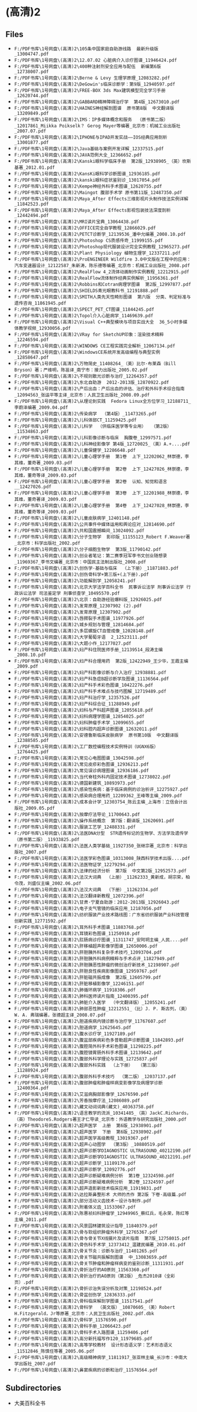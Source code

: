 # (高清)2

## Files

- `F:/PDF书库\1号网盘\(高清)2\105条中国家庭自助游线路  最新升级版_13004747.pdf`
- `F:/PDF书库\1号网盘\(高清)2\12.07.02 心脏病介入诊疗图谱_11946424.pdf`
- `F:/PDF书库\1号网盘\(高清)2\400种注射剂安全应用与配伍  新编第6版_12738007.pdf`
- `F:/PDF书库\1号网盘\(高清)2\Berne & Levy 生理学原理_12083282.pdf`
- `F:/PDF书库\1号网盘\(高清)2\DeGowin's临床诊断学：第9版_12940597.pdf`
- `F:/PDF书库\1号网盘\(高清)2\FREE-BOX 3ds Max建筑模型完全学习手册_12620744.pdf`
- `F:/PDF书库\1号网盘\(高清)2\GABBARD精神障碍治疗学  第4版_12673010.pdf`
- `F:/PDF书库\1号网盘\(高清)2\HAINES神经解剖图谱  原书第8版  中文翻译版_13209849.pdf`
- `F:/PDF书库\1号网盘\(高清)2\IMS：IP多媒体概念和服务  （原书第二版）_12017861_Miikka Poikselk？ Gerog Mayer等编著_北京市：机械工业出版社_2007.07.pdf`
- `F:/PDF书库\1号网盘\(高清)2\IPHONE与IPAD开发实战——IOS经典应用剖析_13001877.pdf`
- `F:/PDF书库\1号网盘\(高清)2\Java基础与案例开发详解_12337515.pdf`
- `F:/PDF书库\1号网盘\(高清)2\JAVA范例大全_12366652.pdf`
- `F:/PDF书库\1号网盘\(高清)2\Kanski眼科学临床手册  第2版_12938905_（英）坎斯基著_2012.01.pdf`
- `F:/PDF书库\1号网盘\(高清)2\KansKi眼科学诊断图谱_12936185.pdf`
- `F:/PDF书库\1号网盘\(高清)2\kanski眼科症状鉴别诊_13017054.pdf`
- `F:/PDF书库\1号网盘\(高清)2\Kempe神经外科手术图谱_12620755.pdf`
- `F:/PDF书库\1号网盘\(高清)2\Maingot 腹部手术学 原书第11版_12487350.pdf`
- `F:/PDF书库\1号网盘\(高清)2\Maya_After Effects三维影视片头制作技法实例详解_11842523.pdf`
- `F:/PDF书库\1号网盘\(高清)2\Maya_After Effects影视包装技法深度剖析_12442494.pdf`
- `F:/PDF书库\1号网盘\(高清)2\MRI读片宝典_13064438.pdf`
- `F:/PDF书库\1号网盘\(高清)2\OFFICE完全自学教程_12866029.pdf`
- `F:/PDF书库\1号网盘\(高清)2\PETCT诊断学_12139536_潘中允编著_2008.10.pdf`
- `F:/PDF书库\1号网盘\(高清)2\Photoshop CS质感传奇_11999155.pdf`
- `F:/PDF书库\1号网盘\(高清)2\Photoshop现代服装设计完全实例教程_12965273.pdf`
- `F:/PDF书库\1号网盘\(高清)2\Plant Physiology 植物生理学_12337211.pdf`
- `F:/PDF书库\1号网盘\(高清)2\ProENGINEER Wildfire 3.0中文版在工程中的应用：汽车变速器设计_12122587_朱新涛，陈乐德等编著_北京市：机械工业出版社_2008.pdf`
- `F:/PDF书库\1号网盘\(高清)2\RealFlow 4_2流体动画制作实例教程_12212915.pdf`
- `F:/PDF书库\1号网盘\(高清)2\RealFlow流体制作经典实例解析_11956361.pdf`
- `F:/PDF书库\1号网盘\(高清)2\Robbins和Cotran病理学图谱  第2版_12997877.pdf`
- `F:/PDF书库\1号网盘\(高清)2\SHIELDS青光眼教科书_12191888.pdf`
- `F:/PDF书库\1号网盘\(高清)2\SMITH人类先天性畸形图谱  第六版  分类、判定标准与遗传咨询_11861945.pdf`
- `F:/PDF书库\1号网盘\(高清)2\SPECT_PET_CT图谱_11844245.pdf`
- `F:/PDF书库\1号网盘\(高清)2\Topol介入心脏病学_11469639.pdf`
- `F:/PDF书库\1号网盘\(高清)2\Visual C++典型模块与项目实战大全  36_5小时多媒体教学视频_12930056.pdf`
- `F:/PDF书库\1号网盘\(高清)2\VRay for SketchUP印象：渲染技术精粹_12246594.pdf`
- `F:/PDF书库\1号网盘\(高清)2\WINDOWS CE工程实践完全解析_12067134.pdf`
- `F:/PDF书库\1号网盘\(高清)2\WindowsCE系统开发高级编程与典型实例_12858647.pdf`
- `F:/PDF书库\1号网盘\(高清)2\万物简史_11408264_（美）比尔·布莱森（Bill Bryson）著；严维明，陈邕译_南宁市：接力出版社_2005.02.pdf`
- `F:/PDF书库\1号网盘\(高清)2\不规则散光诊断与治疗_12264357.pdf`
- `F:/PDF书库\1号网盘\(高清)2\东北自助游  2012-2013版_12870922.pdf`
- `F:/PDF书库\1号网盘\(高清)2\产后出血：产后出血的评估、治疗和外科手术综合指南_12094563_张运平等主译_北京市：人民卫生出版社_2008.09.pdf`
- `F:/PDF书库\1号网盘\(高清)2\从理论到实践  Fedora Linux全方位学习_12188711_李蔚泽编著_2009.04.pdf`
- `F:/PDF书库\1号网盘\(高清)2\传染病学  （第4版）_11473265.pdf`
- `F:/PDF书库\1号网盘\(高清)2\儿科体部CT_11259425.pdf`
- `F:/PDF书库\1号网盘\(高清)2\儿科学  （供临床医学等专业用）  （第2版）_11534863.pdf`
- `F:/PDF书库\1号网盘\(高清)2\儿科影像诊断与临床  胸腹卷_12997571.pdf`
- `F:/PDF书库\1号网盘\(高清)2\儿科神经影像学 第4版_12720025_（美）A.+....pdf`
- `F:/PDF书库\1号网盘\(高清)2\儿童保健学_12286648.pdf`
- `F:/PDF书库\1号网盘\(高清)2\儿童心理学手册  第1卷  上下_12202062_林崇德，李其维，董奇著_2009.03.pdf`
- `F:/PDF书库\1号网盘\(高清)2\儿童心理学手册  第2卷  上下_12427026_林崇德，李其维，董奇等译_2009.03.pdf`
- `F:/PDF书库\1号网盘\(高清)2\儿童心理学手册  第2卷  认知、知觉和语言__12427026.pdf`
- `F:/PDF书库\1号网盘\(高清)2\儿童心理学手册  第3卷  上下_12201988_林崇德，李其维，董奇著译_2009.03.pdf`
- `F:/PDF书库\1号网盘\(高清)2\儿童心理学手册  第4卷  上下_12427028_林崇德，李其维，董奇等译_2009.03.pdf`
- `F:/PDF书库\1号网盘\(高清)2\儿童皮肤病学_12401148.pdf`
- `F:/PDF书库\1号网盘\(高清)2\公共事件中媒体运用和舆论应对_12814690.pdf`
- `F:/PDF书库\1号网盘\(高清)2\共和国震撼瞬间_13024092.pdf`
- `F:/PDF书库\1号网盘\(高清)2\分子生物学  影印版_11155123_Robert F.Weaver著_北京市：科学出版社_2002.pdf`
- `F:/PDF书库\1号网盘\(高清)2\分子细胞生物学  第3版_11790142.pdf`
- `F:/PDF书库\1号网盘\(高清)2\创业者笔记：第二赛季冠军李书文创业随想录_11969367_李书文编著_北京市：中国民主法制出版社_2008.pdf`
- `F:/PDF书库\1号网盘\(高清)2\创伤学·基础与临床  （上下册）_11871883.pdf`
- `F:/PDF书库\1号网盘\(高清)2\创伤骨科学+第三版+(上下册).pdf`
- `F:/PDF书库\1号网盘\(高清)2\功能解剖学_12058241.pdf`
- `F:/PDF书库\1号网盘\(高清)2\北京大学法学百科全书  民事诉讼法学 刑事诉讼法学 行政诉讼法学 司法鉴定学 刑事侦查学_10495570.pdf`
- `F:/PDF书库\1号网盘\(高清)2\北京：自助游经验爆料版_12926025.pdf`
- `F:/PDF书库\1号网盘\(高清)2\发育原理_12307902 (2).pdf`
- `F:/PDF书库\1号网盘\(高清)2\发育原理_12307902.pdf`
- `F:/PDF书库\1号网盘\(高清)2\唇腭裂手术图谱_11977926.pdf`
- `F:/PDF书库\1号网盘\(高清)2\城乡规划与管理_12814684.pdf`
- `F:/PDF书库\1号网盘\(高清)2\多层螺旋CT血管成像_12028148.pdf`
- `F:/PDF书库\1号网盘\(高清)2\大学葡萄牙语  2_12523111.pdf`
- `F:/PDF书库\1号网盘\(高清)2\大题小作_12177027.pdf`
- `F:/PDF书库\1号网盘\(高清)2\妇产科住院医师手册_12139514_段涛主编_2008.10.pdf`
- `F:/PDF书库\1号网盘\(高清)2\妇产科合理用药  第2版_12422949_王少华，王霞主编_2009.pdf`
- `F:/PDF书库\1号网盘\(高清)2\妇产科影像诊断与介入治疗_12938881.pdf`
- `F:/PDF书库\1号网盘\(高清)2\妇产科急症B超诊断学及图谱_11136564.pdf`
- `F:/PDF书库\1号网盘\(高清)2\妇产科手术彩色图谱_10422276.pdf`
- `F:/PDF书库\1号网盘\(高清)2\妇产科手术难点与技巧图解_12719489.pdf`
- `F:/PDF书库\1号网盘\(高清)2\妇产科治疗学_12357526.pdf`
- `F:/PDF书库\1号网盘\(高清)2\妇产科综合征_11288949.pdf`
- `F:/PDF书库\1号网盘\(高清)2\妇科与产科超声图谱_12055618.pdf`
- `F:/PDF书库\1号网盘\(高清)2\妇科病理学图谱_12854025.pdf`
- `F:/PDF书库\1号网盘\(高清)2\妇科肿瘤手术学_12099655.pdf`
- `F:/PDF书库\1号网盘\(高清)2\妇科腔内超声诊断图谱_12632011.pdf`
- `F:/PDF书库\1号网盘\(高清)2\安德鲁斯临床皮肤病学  原书第10版  中文翻译版_12388585.pdf`
- `F:/PDF书库\1号网盘\(高清)2\工厂数控编程技术实例特训（UGNX6版）_12764425.pdf`
- `F:/PDF书库\1号网盘\(高清)2\常见心电图图谱_13042598.pdf`
- `F:/PDF书库\1号网盘\(高清)2\常见皮疹彩色图谱_12936213.pdf`
- `F:/PDF书库\1号网盘\(高清)2\常见误诊病理图谱_12936186.pdf`
- `F:/PDF书库\1号网盘\(高清)2\当代脊柱外科内固定技术图谱_12738022.pdf`
- `F:/PDF书库\1号网盘\(高清)2\德国新建筑_10893973.pdf`
- `F:/PDF书库\1号网盘\(高清)2\感染性疾病：基于临床病例的诊治析评_12275927.pdf`
- `F:/PDF书库\1号网盘\(高清)2\感染病合理用药_12209362_王峰等主编_2009.pdf`
- `F:/PDF书库\1号网盘\(高清)2\成本会计学_12303754_陈云主编_上海市：立信会计出版社_2009.05.pdf`
- `F:/PDF书库\1号网盘\(高清)2\按摩疗法导论_11700643.pdf`
- `F:/PDF书库\1号网盘\(高清)2\操作系统概念  第7版：翻译版_12620691.pdf`
- `F:/PDF书库\1号网盘\(高清)2\服装工艺学_12488331.pdf`
- `F:/PDF书库\1号网盘\(高清)2\法医DNA分型  STR遗传标记的生物学、方法学及遗传学  （原书第二版）_11933825.pdf`
- `F:/PDF书库\1号网盘\(高清)2\法医人类学基础_11927350_张继宗著_北京市：科学出版社_2007.pdf`
- `F:/PDF书库\1号网盘\(高清)2\法医学彩色图谱_10313008_陕西科学技术出版....pdf`
- `F:/PDF书库\1号网盘\(高清)2\法医物证学_12279294.pdf`
- `F:/PDF书库\1号网盘\(高清)2\法律的经济分析  第7版  中文第2版_12952573.pdf`
- `F:/PDF书库\1号网盘\(高清)2\法汉大词典  （上册）_11262333_黄新成，胡宗荣，柏令茂，刘盛仪主编_2002.06.pdf`
- `F:/PDF书库\1号网盘\(高清)2\法汉大词典  （下册）_11262334.pdf`
- `F:/PDF书库\1号网盘\(高清)2\法汉翻译新教程_12072396.pdf`
- `F:/PDF书库\1号网盘\(高清)2\甘肃·宁夏自助游：2012-2013版_12926043.pdf`
- `F:/PDF书库\1号网盘\(高清)2\电子支气管镜的临床应用_12187056.pdf`
- `F:/PDF书库\1号网盘\(高清)2\纺织服装产业技术路线图：广东省纺织服装产业科技管理创新实践_12771592.pdf`
- `F:/PDF书库\1号网盘\(高清)2\耳外科手术图谱_11883768.pdf`
- `F:/PDF书库\1号网盘\(高清)2\耳镜彩色图谱_11250910.pdf`
- `F:/PDF书库\1号网盘\(高清)2\肛肠病诊疗图谱_11311747_安阿玥主编_人民....pdf`
- `F:/PDF书库\1号网盘\(高清)2\肝移植超声影像学图谱_12650006.pdf`
- `F:/PDF书库\1号网盘\(高清)2\肝胆胰外科复杂手术技巧_12093704.pdf`
- `F:/PDF书库\1号网盘\(高清)2\肝胆胰外科病例精粹与手术点评_11827949.pdf`
- `F:/PDF书库\1号网盘\(高清)2\肝胆胰恶性肿瘤的微创治疗新技术_12198907.pdf`
- `F:/PDF书库\1号网盘\(高清)2\肝胆良性疾病影像图谱_12959767.pdf`
- `F:/PDF书库\1号网盘\(高清)2\肝脏磁共振成像  第2版_12605799.pdf`
- `F:/PDF书库\1号网盘\(高清)2\肝脏移植影像学_12246151.pdf`
- `F:/PDF书库\1号网盘\(高清)2\肺循环病学_11918306.pdf`
- `F:/PDF书库\1号网盘\(高清)2\肺科医师读片指南_12400395.pdf`
- `F:/PDF书库\1号网盘\(高清)2\肺脏介入医学  （中文翻译版）_12055241.pdf`
- `F:/PDF书库\1号网盘\(高清)2\肺部恶性肿瘤_12212551_（比）J. P. 斯古列，（美）W. A. 弗瑞编著，张德超主译_2008.07.pdf`
- `F:/PDF书库\1号网盘\(高清)2\胆道疾病内镜诊断与治疗学_11767607.pdf`
- `F:/PDF书库\1号网盘\(高清)2\胆道病学_12625645.pdf`
- `F:/PDF书库\1号网盘\(高清)2\腹水诊疗学_11927189.pdf`
- `F:/PDF书库\1号网盘\(高清)2\腹盆部疾病彩色多普勒超声诊断图谱_11842893.pdf`
- `F:/PDF书库\1号网盘\(高清)2\腹腔简外科手术彩色图谱_11298225.pdf`
- `F:/PDF书库\1号网盘\(高清)2\腹腔镜胃肠外科手术图谱_12139642.pdf`
- `F:/PDF书库\1号网盘\(高清)2\腹部外科学理论与实践_12725837.pdf`
- `F:/PDF书库\1号网盘\(高清)2\腹部外科实践  （上下册）  （第三版）_11288924.pdf`
- `F:/PDF书库\1号网盘\(高清)2\腹部外科手术技巧  （第二版）_12037137.pdf`
- `F:/PDF书库\1号网盘\(高清)2\腹部肿瘤和肿瘤样病变影像学及病理学诊断_12400364.pdf`
- `F:/PDF书库\1号网盘\(高清)2\艾滋病胸部影像学_12676590.pdf`
- `F:/PDF书库\1号网盘\(高清)2\芳香按摩疗法_12086089.pdf`
- `F:/PDF书库\1号网盘\(高清)2\藏文动词词典(藏文)_40363758.pdf`
- `F:/PDF书库\1号网盘\(高清)2\语言教学的流派_10341485_（英）JackC.Richards，（英）TheodoreS.Rodgers著王才仁导读_北京市：外语教学与研究出版社_2000.pdf`
- `F:/PDF书库\1号网盘\(高清)2\超声医学  上册  第6版_12938901.pdf`
- `F:/PDF书库\1号网盘\(高清)2\超声医学  下册  第6版_12938902.pdf`
- `F:/PDF书库\1号网盘\(高清)2\超声医学高级教程_13019367.pdf`
- `F:/PDF书库\1号网盘\(高清)2\超声心动图学  （第3版）_10880519.pdf`
- `F:/PDF书库\1号网盘\(高清)2\超声诊断学DIAGNOSTIC ULTRASOUND_40212190.pdf`
- `F:/PDF书库\1号网盘\(高清)2\超声诊断学DIAGNOSTIC ULTRASOUND_40212191.pdf`
- `F:/PDF书库\1号网盘\(高清)2\超声诊断学_11189170.pdf`
- `F:/PDF书库\1号网盘\(高清)2\超声诊断学_12092776.pdf`
- `F:/PDF书库\1号网盘\(高清)2\超声诊断疑难病例分析  第1卷_12324598.pdf`
- `F:/PDF书库\1号网盘\(高清)2\超声诊断疑难病例分析  第2卷_12324597.pdf`
- `F:/PDF书库\1号网盘\(高清)2\超声造影新技术临床应用_11919831.pdf`
- `F:/PDF书库\1号网盘\(高清)2\达拉斯鼻整形术 大师的杰作 第2版 下卷·高级篇.pdf`
- `F:/PDF书库\1号网盘\(高清)2\部分活动义齿技术－设计与制作.pdf`
- `F:/PDF书库\1号网盘\(高清)2\附着体义齿_11533067.pdf`
- `F:/PDF书库\1号网盘\(高清)2\陈惠祯妇科肿瘤学_12949965_蔡红兵，毛永荣，陈红等主编_2011.pdf`
- `F:/PDF书库\1号网盘\(高清)2\风景园林建筑设计指导_11840379.pdf`
- `F:/PDF书库\1号网盘\(高清)2\骨与软组织肿瘤外科学_12765367.pdf`
- `F:/PDF书库\1号网盘\(高清)2\骨与骨关节X线摄片及读片指南  第7版_12758015.pdf`
- `F:/PDF书库\1号网盘\(高清)2\骨伤科手术学_12373412_温建民编著_2010.01.pdf`
- `F:/PDF书库\1号网盘\(高清)2\骨关节炎：诊断与治疗_11401265.pdf`
- `F:/PDF书库\1号网盘\(高清)2\骨关节磁共振解剖图谱  中_13083659.pdf`
- `F:/PDF书库\1号网盘\(高清)2\骨关节肿瘤和肿瘤样病变的鉴别诊断_11311931.pdf`
- `F:/PDF书库\1号网盘\(高清)2\骨折治疗的AO原则_11563360.pdf`
- `F:/PDF书库\1号网盘\(高清)2\骨折治疗的AO原则（第2版）_危杰2010译（全彩页）.pdf`
- `F:/PDF书库\1号网盘\(高清)2\骨折诊治失误分析及对策_12198524.pdf`
- `F:/PDF书库\1号网盘\(高清)2\骨盆创伤学_12836333.pdf`
- `F:/PDF书库\1号网盘\(高清)2\骨科临床解剖学图谱_11517541.pdf`
- `F:/PDF书库\1号网盘\(高清)2\骨科学  （英文版）_10870605_（美）Robert H.Fitzgerald，Jr等原著_北京市：人民卫生出版社_2002.pdf.dbk`
- `F:/PDF书库\1号网盘\(高清)2\骨科学_11576590.pdf`
- `F:/PDF书库\1号网盘\(高清)2\骨科手册_12066423.pdf`
- `F:/PDF书库\1号网盘\(高清)2\骨科手术入路图谱_11259406.pdf`
- `F:/PDF书库\1号网盘\(高清)2\高分新托福写作120_11979685.pdf`
- `F:/PDF书库\1号网盘\(高清)2\高等学校教材  设计形态语义学：艺术形态语义_11512846_陈慎任等著_2005.06.pdf`
- `F:/PDF书库\1号网盘\(高清)2\高级精神病学_11811917_张亚林主编_长沙市：中南大学出版社_2007.pdf`
- `F:/PDF书库\1号网盘\(高清)2\鼻窦疾病的诊断和治疗_11576564.pdf`

## Subdirectories

- 大美百科全书
